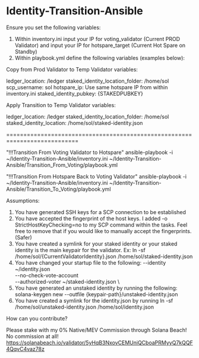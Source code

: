 # Identity-Transition-Ansible
Ensure you set the following variables:

1. Within inventory.ini input your IP for voting_validator (Current PROD Validator) and input your IP for hotspare_target (Current Hot Spare on Standby)
2. Within playbook.yml define the following variables (examples below):

Copy from Prod Validator to Temp Validator variables:

ledger_location: /ledger
staked_identity_location_folder: /home/sol
scp_username: sol
hotspare_ip: Use same hotspare IP from within inventory.ini
staked_identity_pubkey: {STAKEDPUBKEY}

Apply Transition to Temp Validator variables:

ledger_location: /ledger
staked_identity_location_folder: /home/sol
staked_identity_location: /home/sol/staked-identity.json

===========================================================================

"!!!Transition From Voting Validator to Hotspare" 
ansible-playbook -i ~/Identity-Transition-Ansible/inventory.ini ~/Identity-Transition-Ansible/Transition_From_Voting/playbook.yml

"!!!Transition From Hotspare Back to Voting Validator" 
ansible-playbook -i ~/Identity-Transition-Ansible/inventory.ini ~/Identity-Transition-Ansible/Transition_To_Voting/playbook.yml


Assumptions:

1. You have generated SSH keys for a SCP connection to be established
2. You have accepted the fingerprint of the host keys. I added -o StrictHostKeyChecking=no to my SCP command within the tasks. Feel free to remove that if you would like to manually accept the fingerprints. (Safer)
3. You have created a symlink for your staked identity or your staked identity is the main keypair for the validator. Ex: ln -sf /home/sol/{CurrentValidatorIdentity}.json /home/sol/staked-identity.json
4. You have changed your startup file to the following: 
  --identity ~/identity.json \
  --no-check-vote-account \
  --authorized-voter ~/staked-identity.json \
5. You have generated an unstaked identity by running the following:
solana-keygen new --outfile {keypair-path}/unstaked-identity.json
6. You have created a symlink for the identity.json by running ln -sf /home/sol/unstaked-identity.json /home/sol/identity.json
  
  
How can you contribute?

Please stake with my 0% Native/MEV Commission through Solana Beach! No commission at all! 
https://solanabeach.io/validator/5yHqB3NxovCEMUniQCboaPRMyyQ7kQQF4QqvC4vaz78z 
